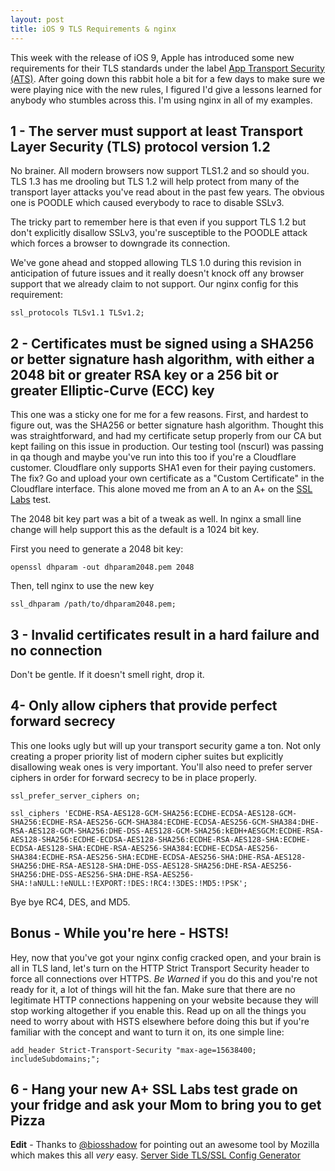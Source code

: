 ```yaml
---
layout: post
title: iOS 9 TLS Requirements & nginx
---
```


This week with the release of iOS 9, Apple has introduced some new requirements for their TLS standards under the label [App Transport Security (ATS)](https://developer.apple.com/library/prerelease/ios/technotes/App-Transport-Security-Technote/). After going down this rabbit hole a bit for a few days to make sure we were playing nice with the new rules, I figured I'd give a lessons learned for anybody who stumbles across this. I'm using nginx in all of my examples.

## 1 - The server must support at least Transport Layer Security (TLS) protocol version 1.2
No brainer. All modern browsers now support TLS1.2 and so should you. TLS 1.3 has me drooling but TLS 1.2 will help protect from many of the transport layer attacks you've read about in the past few years. The obvious one is POODLE which caused everybody to race to disable SSLv3.

The tricky part to remember here is that even if you support TLS 1.2 but don't explicitly disallow SSLv3, you're susceptible to the POODLE attack which forces a browser to downgrade its connection.

We've gone ahead and stopped allowing TLS 1.0 during this revision in anticipation of future issues and it really doesn't knock off any browser support that we already claim to not support. Our nginx config for this requirement:

```
ssl_protocols TLSv1.1 TLSv1.2;
```

## 2 - Certificates must be signed using a SHA256 or better signature hash algorithm, with either a 2048 bit or greater RSA key or a 256 bit or greater Elliptic-Curve (ECC) key
This one was a sticky one for me for a few reasons. First, and hardest to figure out, was the SHA256 or better signature hash algorithm. Thought this was straightforward, and had my certificate setup properly from our CA but kept failing on this issue in production. Our testing tool (nscurl) was passing in qa though and maybe you've run into this too if you're a Cloudflare customer. Cloudflare only supports SHA1 even for their paying customers. The fix? Go and upload your own certificate as a "Custom Certificate" in the Cloudflare interface. This alone moved me from an A to an A+ on the [SSL Labs](https://www.ssllabs.com/ssltest/) test.

The 2048 bit key part was a bit of a tweak as well. In nginx a small line change will help support this as the default is a 1024 bit key.

First you need to generate a 2048 bit key:

```
openssl dhparam -out dhparam2048.pem 2048
```

Then, tell nginx to use the new key

```
ssl_dhparam /path/to/dhparam2048.pem;
```

## 3 - Invalid certificates result in a hard failure and no connection
Don't be gentle. If it doesn't smell right, drop it.

## 4- Only allow ciphers that provide perfect forward secrecy
This one looks ugly but will up your transport security game a ton. Not only creating a proper priority list of modern cipher suites but explicitly disallowing weak ones is very important. You'll also need to prefer server ciphers in order for forward secrecy to be in place properly.

```
ssl_prefer_server_ciphers on;

ssl_ciphers 'ECDHE-RSA-AES128-GCM-SHA256:ECDHE-ECDSA-AES128-GCM-SHA256:ECDHE-RSA-AES256-GCM-SHA384:ECDHE-ECDSA-AES256-GCM-SHA384:DHE-RSA-AES128-GCM-SHA256:DHE-DSS-AES128-GCM-SHA256:kEDH+AESGCM:ECDHE-RSA-AES128-SHA256:ECDHE-ECDSA-AES128-SHA256:ECDHE-RSA-AES128-SHA:ECDHE-ECDSA-AES128-SHA:ECDHE-RSA-AES256-SHA384:ECDHE-ECDSA-AES256-SHA384:ECDHE-RSA-AES256-SHA:ECDHE-ECDSA-AES256-SHA:DHE-RSA-AES128-SHA256:DHE-RSA-AES128-SHA:DHE-DSS-AES128-SHA256:DHE-RSA-AES256-SHA256:DHE-DSS-AES256-SHA:DHE-RSA-AES256-SHA:!aNULL:!eNULL:!EXPORT:!DES:!RC4:!3DES:!MD5:!PSK';
```
Bye bye RC4, DES, and MD5.

## Bonus - While you're here - HSTS!
Hey, now that you've got your nginx config cracked open, and your brain is all in TLS land, let's turn on the HTTP Strict Transport Security header to force all connections over HTTPS. *Be Warned* if you do this and you're not ready for it, a lot of things will hit the fan. Make sure that there are no legitimate HTTP connections happening on your website because they will stop working altogether if you enable this.
Read up on all the things you need to worry about with HSTS elsewhere before doing this but if you're familiar with the concept and want to turn it on, its one simple line:

```
add_header Strict-Transport-Security "max-age=15638400; includeSubdomains;";
```

## 6 - Hang your new A+ SSL Labs test grade on your fridge and ask your Mom to bring you to get Pizza




**Edit** - Thanks to [@biosshadow](https://twitter.com/biosshadow) for pointing out an awesome tool by Mozilla which makes this all *very* easy. [Server Side TLS/SSL Config Generator](https://mozilla.github.io/server-side-tls/ssl-config-generator/)
